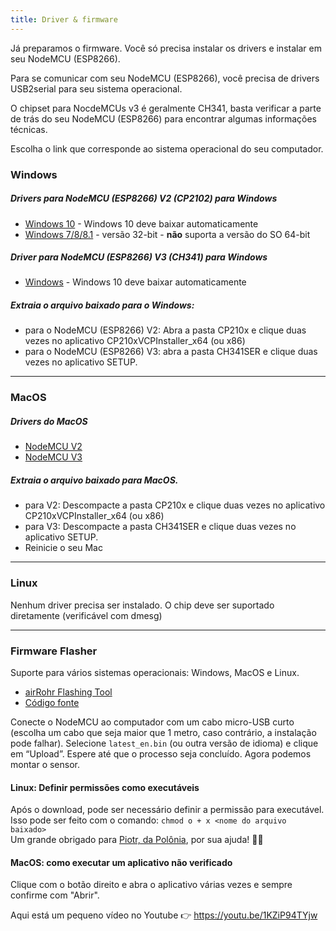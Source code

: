 ```yaml
---
title: Driver & firmware
---
```


Já preparamos o firmware. Você só precisa instalar os drivers e instalar em seu NodeMCU (ESP8266).

Para se comunicar com seu NodeMCU (ESP8266), você precisa de drivers USB2serial para seu sistema operacional.

O chipset para NocdeMCUs v3 é geralmente CH341, basta verificar a parte de trás do seu NodeMCU (ESP8266) para encontrar algumas informações técnicas.

Escolha o link que corresponde ao sistema operacional do seu computador.

### Windows

##### Drivers para NodeMCU (ESP8266) V2 (CP2102) para Windows
* [Windows 10](https://www.silabs.com/documents/public/software/CP210x_Universal_Windows_Driver.zip) - Windows 10 deve baixar automaticamente
* [Windows 7/8/8.1](https://www.silabs.com/documents/public/software/CP210x_Windows_Drivers.zip) - versão 32-bit  - **não** suporta a versão do SO 64-bit 

##### Driver para NodeMCU (ESP8266) V3 (CH341) para Windows
* [Windows](http://www.wch.cn/downloads/file/5.html) - Windows 10 deve baixar automaticamente

##### Extraia o arquivo baixado para o Windows:
* para o NodeMCU (ESP8266) V2: Abra a pasta CP210x e clique duas vezes no aplicativo CP210xVCPInstaller_x64 (ou x86)
* para o NodeMCU (ESP8266) V3: abra a pasta CH341SER e clique duas vezes no aplicativo SETUP.

---

### MacOS

#####  Drivers do MacOS 
* [NodeMCU V2](https://www.silabs.com/documents/public/software/Mac_OSX_VCP_Driver.zip )
* [NodeMCU V3](http://www.wch.cn/downloads/file/178.html) 

#####  Extraia o arquivo baixado para MacOS.
* para V2: Descompacte a pasta CP210x e clique duas vezes no aplicativo CP210xVCPInstaller_x64 (ou x86)
* para V3: Descompacte a pasta CH341SER e clique duas vezes no aplicativo SETUP.
* Reinicie o seu Mac

---

### Linux
Nenhum driver precisa ser instalado. O chip deve ser suportado diretamente (verificável com dmesg)

---
### Firmware Flasher 
Suporte para vários sistemas operacionais: Windows, MacOS e Linux.

* [airRohr Flashing Tool](http://firmware.sensor.community/airrohr/flashing-tool/)
* [Código fonte](https://github.com/opendata-stuttgart/airrohr-firmware-flasher)

Conecte o NodeMCU ao computador com um cabo micro-USB curto (escolha um cabo que seja maior que 1 metro, caso contrário, a instalação pode falhar). Selecione `latest_en.bin` (ou outra versão de idioma) e clique em “Upload”.
Espere até que o processo seja concluído. Agora podemos montar o sensor.

#### Linux: Definir permissões como executáveis
Após o download, pode ser necessário definir a permissão para executável. Isso pode ser feito com o comando: `chmod o + x <nome do arquivo baixado>`
<br>
Um grande obrigado para [Piotr, da Polônia](https://dropbox.inf.re/), por sua ajuda! 🙋‍♂️ 

#### MacOS: como executar um aplicativo não verificado
Clique com o botão direito e abra o aplicativo várias vezes e sempre confirme com "Abrir".

Aqui está um pequeno vídeo no Youtube 👉 https://youtu.be/1KZiP94TYjw




